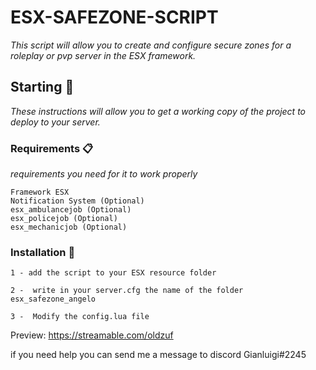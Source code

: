 # ESX-SAFEZONE-SCRIPT

_This script will allow you to create and configure secure zones for a roleplay or pvp server in the ESX framework._

## Starting 🚀

_These instructions will allow you to get a working copy of the project to deploy to your server._




### Requirements 📋

_requirements you need for it to work properly_

```
Framework ESX
Notification System (Optional)
esx_ambulancejob (Optional)
esx_policejob (Optional)
esx_mechanicjob (Optional)
```

### Installation 🔧

```
1 - add the script to your ESX resource folder
```

```
2 -  write in your server.cfg the name of the folder esx_safezone_angelo
```

```
3 -  Modify the config.lua file 
```

Preview: https://streamable.com/oldzuf


if you need help you can send me a message to discord Gianluigi#2245
